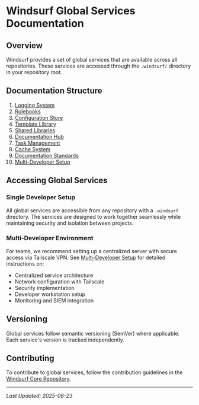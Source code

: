 ﻿# Windsurf Global Services Documentation

## Overview

Windsurf provides a set of global services that are available across all repositories. These services are accessed through the `.windsurf/` directory in your repository root.

## Documentation Structure

1. [Logging System](/ide/windsurf/global_services/./logging_system.md)
2. [Rulebooks](/ide/windsurf/global_services/./rulebooks.md)
3. [Configuration Store](/ide/windsurf/global_services/./config_store.md)
4. [Template Library](/ide/windsurf/global_services/./template_library.md)
5. [Shared Libraries](/ide/windsurf/global_services/./shared_libraries.md)
6. [Documentation Hub](/ide/windsurf/global_services/./documentation_hub.md)
7. [Task Management](/ide/windsurf/global_services/./task_management.md)
8. [Cache System](/ide/windsurf/global_services/./cache_system.md)
9. [Documentation Standards](/ide/windsurf/global_services/./documentation_standards.md)
10. [Multi-Developer Setup](/ide/windsurf/global_services/./multi_developer_setup.md)

## Accessing Global Services

### Single Developer Setup
All global services are accessible from any repository with a `.windsurf` directory. The services are designed to work together seamlessly while maintaining security and isolation between projects.

### Multi-Developer Environment
For teams, we recommend setting up a centralized server with secure access via Tailscale VPN. See [Multi-Developer Setup](/ide/windsurf/global_services/./multi_developer_setup.md) for detailed instructions on:
- Centralized service architecture
- Network configuration with Tailscale
- Security implementation
- Developer workstation setup
- Monitoring and SIEM integration

## Versioning

Global services follow semantic versioning (SemVer) where applicable. Each service's version is tracked independently.

## Contributing

To contribute to global services, follow the contribution guidelines in the [Windsurf Core Repository](https://github.com/windsurf-ai/core).

---
*Last Updated: 2025-06-23*

